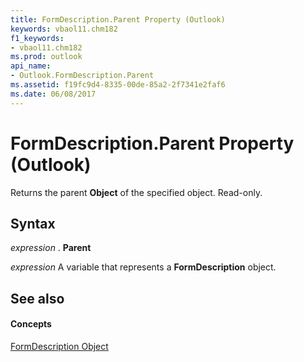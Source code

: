 ```yaml
---
title: FormDescription.Parent Property (Outlook)
keywords: vbaol11.chm182
f1_keywords:
- vbaol11.chm182
ms.prod: outlook
api_name:
- Outlook.FormDescription.Parent
ms.assetid: f19fc9d4-8335-00de-85a2-2f7341e2faf6
ms.date: 06/08/2017
---
```



# FormDescription.Parent Property (Outlook)

Returns the parent  **Object** of the specified object. Read-only.


## Syntax

 _expression_ . **Parent**

 _expression_ A variable that represents a **FormDescription** object.


## See also


#### Concepts


[FormDescription Object](Outlook.FormDescription.md)

